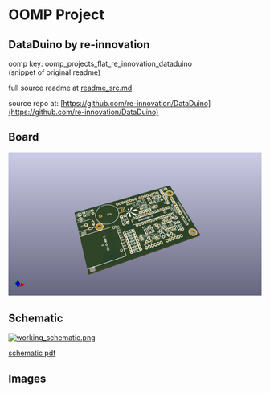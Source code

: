 # OOMP Project  
## DataDuino  by re-innovation  
  
oomp key: oomp_projects_flat_re_innovation_dataduino  
(snippet of original readme)  
  
  
  full source readme at [readme_src.md](readme_src.md)  
  
source repo at: [https://github.com/re-innovation/DataDuino](https://github.com/re-innovation/DataDuino)  
## Board  
  
[![working_3d.png](working_3d_600.png)](working_3d.png)  
## Schematic  
  
[![working_schematic.png](working_schematic_600.png)](working_schematic.png)  
  
[schematic pdf](working_schematic.pdf)  
## Images  
